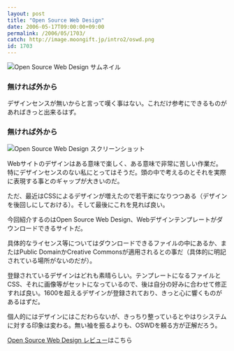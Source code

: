 ```yaml
---
layout: post
title: "Open Source Web Design"
date: 2006-05-17T09:00:00+09:00
permalink: /2006/05/1703/
catch: http://image.moongift.jp/intro2/oswd.png
id: 1703
---
```

 ![Open Source Web Design サムネイル](http://image.moongift.jp/intro2/oswd.t.png "Open Source Web Design サムネイル")
  

### 無ければ外から
  
デザインセンスが無いからと言って嘆く事はない。これだけ参考にできるものがあればきっと出来るはず。  
<!--more-->  

### 無ければ外から
  

![Open Source Web Design スクリーンショット](http://image.moongift.jp/intro2/oswd.png "Open Source Web Design スクリーンショット")

  

Webサイトのデザインはある意味で楽しく、ある意味で非常に苦しい作業だ。特にデザインセンスのない私にとってはそうだ。頭の中で考えるのとそれを実際に表現する事とのギャップが大きいのだ。

  

ただ、最近はCSSによるデザインが増えたので若干楽になりつつある（デザインを後回しにしておける）。そして最後にこれを見れば良い。

  

今回紹介するのはOpen Source Web Design、Webデザインテンプレートがダウンロードできるサイトだ。

  

具体的なライセンス等についてはダウンロードできるファイルの中にあるか、またはPublic DomainかCreative Commonsが適用されるとの事だ（具体的に明記されている場所がないのだが）。

  

登録されているデザインはどれも素晴らしい。テンプレートになるファイルとCSS、それに画像等がセットになっているので、後は自分の好みに合わせて修正すれば良い。1600を超えるデザインが登録されており、きっと心に響くものがあるはずだ。

  

個人的にはデザインにはこだわらないが、きっちり整っているとやはりシステムに対する印象は変わる。無い袖を振るよりも、OSWDを頼る方が正解だろう。

  

[Open Source Web Design レビュー](http://oss.moongift.jp/review/i-1706.html)はこちら

